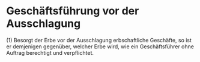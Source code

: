 # Geschäftsführung vor der Ausschlagung

(1) Besorgt der Erbe vor der Ausschlagung erbschaftliche Geschäfte, so ist er demjenigen gegenüber, welcher Erbe wird, wie ein Geschäftsführer ohne Auftrag berechtigt und verpflichtet.